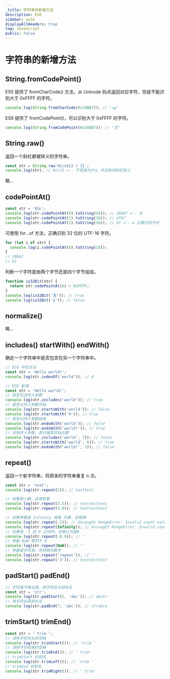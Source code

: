 ```yaml
---
_title: 字符串的新增方法
description: ES6
sidebar: auto
displayAllHeaders: true
tag: JavaScript
public: false
---
```


# 字符串的新增方法

## String.fromCodePoint()

ES5 提供了 fromCharCode() 方法，从 Unicode 码点返回对应字符，但是不能识别大于 0xFFFF 的字符。

```js
console.log(String.fromCharCode(0x20BB7)); // "ஷ"
```

ES6 提供了 fromCodePoint()，可以识别大于 0xFFFF 的字符。

```js
console.log(String.fromCodePoint(0x20BB7)); // "𠮷"
```

## String.raw()

返回一个斜杠都被转义的字符串。

```js
const str = String.raw`Hi\n${2 + 3}`;
console.log(str); // Hi\n5 <-- 不知道为什么 并没有将斜杠转义
```

略...

## codePointAt()

```js
const str = '𠮷a';
console.log(str.codePointAt(0).toString(16)); // 20bb7 <-- 𠮷
console.log(str.codePointAt(1).toString(16)); // dfb7
console.log(str.codePointAt(2).toString(16)); // 61 <-- a 位置识别不对
```

可使用 for...of 方法，正确识别 32 位的 UTF-16 字符。

```js
for (let i of str) {
  console.log(i.codePointAt(0).toString(16));
}
// 20bb7
// 61
```

判断一个字符是由两个字节还是四个字节组成。

```js
function is32Bit(str) {
  return str.codePointAt(0) > 0xFFFF;
}
console.log(is32Bit('𠮷')); // true
console.log(is32Bit('a')); // false
```

## normalize()

略...

## includes() startWith() endWith()

确定一个字符串中是否包含在另一个字符串中。

```js
// ES5 中的方法
const str = 'Hello world!';
console.log(str.indexOf('world')); // 6
```

```js
// ES6 新增
const str = 'Hello world!';
// 是否包含传入参数
console.log(str.includes('world')); // true
// 是否以传入参数开始
console.log(str.startsWith('world')); // false
console.log(str.startsWith('H')); // true
// 是否以传入参数结尾
console.log(str.endsWith('world')); // false
console.log(str.endsWith('world!')); // true
// 支持传入参数，表示搜索开始位置
console.log(str.includes('world', 7)); // false
console.log(str.startsWith('world', 6)); // true
console.log(str.endsWith('world!', 1)); // false
```

## repeat()

返回一个新字符串，将原来的字符串重复 n 次。

```js
const str = 'test';
console.log(str.repeat(2)); // testtest

// 如果是小数，会被取整
console.log(str.repeat(3.5)); // testtesttest
console.log(str.repeat(3.9)); // testtesttest

// 如果参数是 Infinity 或者 负数，会报错
console.log(str.repeat(-2)); // Uncaught RangeError: Invalid count valueat String.repeat
console.log(str.repeat(Infinity)); // Uncaught RangeError: Invalid count valueat String.repeat
// 如果是 -1 到 0 之间的，会被认为是0
console.log(str.repeat(-0.9)); // ''
// 参数 NaN 等同于 0
console.log(str.repeat(NaN)); // ''
// 参数是字符串，先转换为数字
console.log(str.repeat('repeat')); // ''
console.log(str.repeat('3')); // testtesttest
```

## padStart() padEnd()

```js
// 字符串不够长度，用字符在头部补全
const str = 'str';
console.log(str.padStart(5, 'abc')); // abstr
// 用字符在尾部补全
console.log(str.padEnd(7, 'abc')); // strabca
```

## trimStart() trimEnd()

```js
const str = ' trim ';
// 消除字符开头的空格
console.log(str.trimStart()); // 'trim '
// 消除字符结尾的空格
console.log(str.trimEnd()); // ' trim'
// trimStart 的别名
console.log(str.trimLeft()); // 'trim '
// trimEnd 的别名
console.log(str.trimRight()); // ' trim'
```